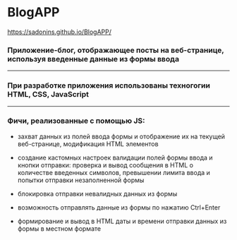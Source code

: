 # BlogAPP

https://sadonins.github.io/BlogAPP/

### Приложение-блог, отображающее посты на веб-странице, используя введенные данные из формы ввода

---

### При разработке приложения использованы техногогии HTML, CSS, JavaScript

---

### Фичи, реализованные с помощью JS:

- захват данных из полей ввода формы и отображение их на текущей веб-странице, модификация HTML элементов

- создание кастомных настроек валидации полей формы ввода и кнопки отправки: проверка и вывод сообщения в HTML о количестве введенных символов, превышении лимита ввода и попытки отправки незаполненной формы

- блокировка отправки невалидных данных из формы

- возможность отправлять данные из формы по нажатию Ctrl+Enter

- формирование и вывод в HTML даты и времени отправки данных из формы в местном формате

